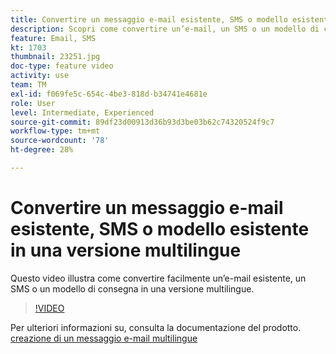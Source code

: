 ```yaml
---
title: Convertire un messaggio e-mail esistente, SMS o modello esistente in una versione multilingue
description: Scopri come convertire un’e-mail, un SMS o un modello di consegna esistente in una versione multilingue.
feature: Email, SMS
kt: 1703
thumbnail: 23251.jpg
doc-type: feature video
activity: use
team: TM
exl-id: f069fe5c-654c-4be3-818d-b34741e4681e
role: User
level: Intermediate, Experienced
source-git-commit: 89df23d00913d36b93d3be03b62c74320524f9c7
workflow-type: tm+mt
source-wordcount: '78'
ht-degree: 28%

---
```


# Convertire un messaggio e-mail esistente, SMS o modello esistente in una versione multilingue

Questo video illustra come convertire facilmente un’e-mail esistente, un SMS o un modello di consegna in una versione multilingue.

>[!VIDEO](https://video.tv.adobe.com/v/23251?quality=12&learn=on)

Per ulteriori informazioni su, consulta la documentazione del prodotto. [creazione di un messaggio e-mail multilingue](https://experienceleague.adobe.com/docs/campaign-standard/using/communication-channels/email-messages/creating-a-multilingual-email.html?lang=en)
